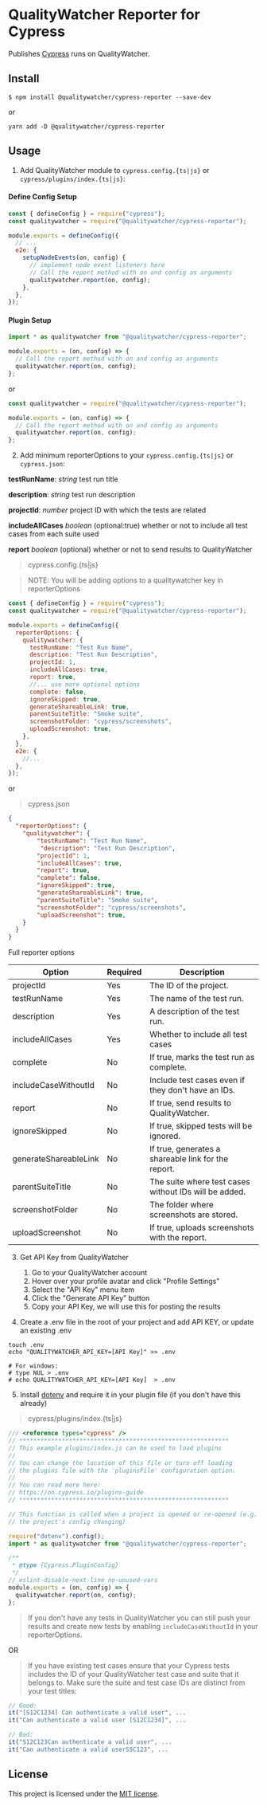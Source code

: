 # QualityWatcher Reporter for Cypress

Publishes [Cypress](https://www.cypress.io/) runs on QualityWatcher.

## Install

```shell
$ npm install @qualitywatcher/cypress-reporter --save-dev
```

or

```shell
yarn add -D @qualitywatcher/cypress-reporter
```

## Usage

1. Add QualityWatcher module to `cypress.config.{ts|js}` or `cypress/plugins/index.{ts|js}`:

#### Define Config Setup 

```javascript
const { defineConfig } = require("cypress");
const qualitywatcher = require("@qualitywatcher/cypress-reporter");

module.exports = defineConfig({
  // ...
  e2e: {
    setupNodeEvents(on, config) {
      // implement node event listeners here
      // Call the report method with on and config as arguments
      qualitywatcher.report(on, config);
    },
  },
});
```

#### Plugin Setup

```javascript
import * as qualitywatcher from "@qualitywatcher/cypress-reporter";

module.exports = (on, config) => {
  // Call the report method with on and config as arguments
  qualitywatcher.report(on, config);
};
```

or

```javascript
const qualitywatcher = require("@qualitywatcher/cypress-reporter");

module.exports = (on, config) => {
  // Call the report method with on and config as arguments
  qualitywatcher.report(on, config);
};
```


2. Add minimum reporterOptions to your `cypress.config.{ts|js}` or `cypress.json`:

**testRunName**: _string_ test run title

**description**: _string_ test run description

**projectId**: _number_ project ID with which the tests are related

**includeAllCases** _boolean_ (optional:true) whether or not to include all test cases from each suite used

**report** _boolean_ (optional) whether or not to send results to QualityWatcher

> cypress.config.{ts|js}

> NOTE: You will be adding options to a qualitywatcher key in reporterOptions

```javascript
const { defineConfig } = require("cypress");
const qualitywatcher = require("@qualitywatcher/cypress-reporter");

module.exports = defineConfig({
  reporterOptions: {
    qualitywatcher: {
      testRunName: "Test Run Name",
      description: "Test Run Description",
      projectId: 1,
      includeAllCases: true,
      report: true,
      //... use more optional options
      complete: false,
      ignoreSkipped: true,
      generateShareableLink: true,
      parentSuiteTitle: "Smoke suite",
      screenshotFolder: "cypress/screenshots",
      uploadScreenshot: true,
    },
  },
  e2e: {
    //...
  },
});

```


or 

> cypress.json

```json
{
  "reporterOptions": {
    "qualitywatcher": {
        "testRunName": "Test Run Name",
         "description": "Test Run Description",
        "projectId": 1,
        "includeAllCases": true,
        "report": true,
        "complete": false,
        "ignoreSkipped": true,
        "generateShareableLink": true,
        "parentSuiteTitle": "Smoke suite",
        "screenshotFolder": "cypress/screenshots",
        "uploadScreenshot": true,
    }
  }
}
```

Full reporter options

| Option                | Required | Description                                           |
|-----------------------|----------|-------------------------------------------------------|
| projectId             | Yes      | The ID of the project.                                |
| testRunName           | Yes      | The name of the test run.                             |
| description           | Yes      | A description of the test run.                        |
| includeAllCases       | Yes      | Whether to include all test cases                     |
| complete              | No       | If true, marks the test run as complete.              |
| includeCaseWithoutId  | No       | Include test cases even if they don't have an IDs.    |
| report                | No       | If true, send results to QualityWatcher.              |
| ignoreSkipped         | No       | If true, skipped tests will be ignored.               |
| generateShareableLink | No       | If true, generates a shareable link for the report.   |
| parentSuiteTitle      | No       | The suite where test cases without IDs will be added. |
| screenshotFolder      | No       | The folder where screenshots are stored.              |
| uploadScreenshot      | No       | If true, uploads screenshots with the report.         |

3. Get API Key from QualityWatcher

   1. Go to your QualityWatcher account
   2. Hover over your profile avatar and click "Profile Settings"
   3. Select the "API Key" menu item
   4. Click the "Generate API Key" button
   5. Copy your API Key, we will use this for posting the results

4. Create a .env file in the root of your project and add API KEY, or update an existing .env

```shell
touch .env
echo "QUALITYWATCHER_API_KEY=[API Key]" >> .env

# For windows:
# type NUL > .env
# echo QUALITYWATCHER_API_KEY=[API Key]  > .env
```

5. Install [dotenv](https://www.npmjs.com/package/dotenv) and require it in your plugin file (if you don't have this already)

> cypress/plugins/index.{ts|js}

```js
/// <reference types="cypress" />
// ***********************************************************
// This example plugins/index.js can be used to load plugins
//
// You can change the location of this file or turn off loading
// the plugins file with the 'pluginsFile' configuration option.
//
// You can read more here:
// https://on.cypress.io/plugins-guide
// ***********************************************************

// This function is called when a project is opened or re-opened (e.g. due to
// the project's config changing)

require("dotenv").config();
import * as qualitywatcher from "@qualitywatcher/cypress-reporter";

/**
 * @type {Cypress.PluginConfig}
 */
// eslint-disable-next-line no-unused-vars
module.exports = (on, config) => {
  qualitywatcher.report(on, config);
};
```

> If you don't have any tests in QualityWatcher you can still push your results and create new tests by enabling `includeCaseWithoutId` in your reporterOptions.

OR

> If you have existing test cases ensure that your Cypress tests includes the ID of your QualityWatcher test case and suite that it belongs to. Make sure the suite and test case IDs are distinct from your test titles:

```Javascript
// Good:
it("[S12C1234] Can authenticate a valid user", ...
it("Can authenticate a valid user [S12C1234]", ...

// Bad:
it("S12C123Can authenticate a valid user", ...
it("Can authenticate a valid userS5C123", ...
```

## License

This project is licensed under the [MIT license](/LICENSE.md).
